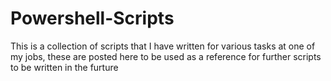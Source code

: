 # Powershell-Scripts

This is a collection of scripts that I have written for various tasks at one of my jobs, these are posted here to be used as a reference for further scripts to be written in the furture
